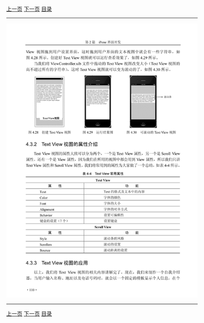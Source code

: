[上一页](121.md) [下一页](123.md) [目录](../README.md)

***

![122](../images/122.png)

***

[上一页](121.md) [下一页](123.md) [目录](../README.md)